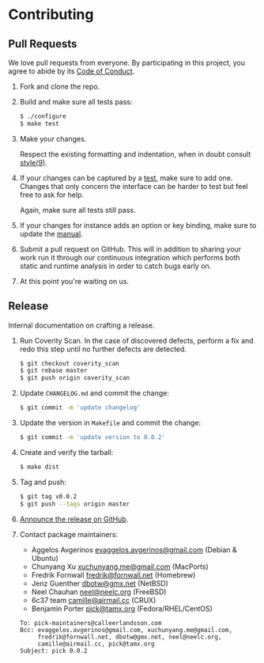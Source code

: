 # Contributing

## Pull Requests

We love pull requests from everyone.
By participating in this project,
you agree to abide by its [Code of Conduct][conduct].

1. Fork and clone the repo.

2. Build and make sure all tests pass:

   ```sh
   $ ./configure
   $ make test
   ```

3. Make your changes.

   Respect the existing formatting and indentation,
   when in doubt consult [style(9)][style].

4. If your changes can be captured by a [test],
   make sure to add one.
   Changes that only concern the interface can be harder to test but feel free
   to ask for help.

   Again,
   make sure all tests still pass.

5. If your changes for instance adds an option or key binding,
   make sure to update the [manual].

6. Submit a pull request on GitHub.
   This will in addition to sharing your work run it through our continuous
   integration which performs both static and runtime analysis in order to catch
   bugs early on.

7. At this point you're waiting on us.

## Release

Internal documentation on crafting a release.

1. Run Coverity Scan.
   In the case of discovered defects,
   perform a fix and redo this step until no further defects are detected.

   ```sh
   $ git checkout coverity_scan
   $ git rebase master
   $ git push origin coverity_scan
   ```

2. Update `CHANGELOG.md` and commit the change:

   ```sh
   $ git commit -m 'update changelog'
   ```

3. Update the version in `Makefile` and commit the change:

   ```sh
   $ git commit -m 'update version to 0.0.2'
   ```

4. Create and verify the tarball:

   ```sh
   $ make dist
   ```

5. Tag and push:

   ```sh
   $ git tag v0.0.2
   $ git push --tags origin master
   ```

6. [Announce the release on GitHub][announce].

7. Contact package maintainers:

   * Aggelos Avgerinos <evaggelos.avgerinos@gmail.com> (Debian & Ubuntu)
   * Chunyang Xu <xuchunyang.me@gmail.com> (MacPorts)
   * Fredrik Fornwall <fredrik@fornwall.net> (Homebrew)
   * Jenz Guenther <dbotw@gmx.net> (NetBSD)
   * Neel Chauhan <neel@neelc.org> (FreeBSD)
   * 6c37 team <camille@airmail.cc> (CRUX)
   * Benjamin Porter <pick@tamx.org> (Fedora/RHEL/CentOS)

   ```
   To: pick-maintainers@calleerlandsson.com
   Bcc: evaggelos.avgerinos@gmail.com, xuchunyang.me@gmail.com,
        fredrik@fornwall.net, dbotw@gmx.net, neel@neelc.org,
        camille@airmail.cc, pick@tamx.org
   Subject: pick 0.0.2
   ```

[announce]: https://github.com/mptre/pick/releases/new
[conduct]: https://github.com/mptre/pick/blob/master/CODE_OF_CONDUCT.md
[manual]: https://github.com/mptre/pick/tree/master/pick.1
[style]: https://man.openbsd.org/style
[test]: https://github.com/mptre/pick/tree/master/tests#test-suite

